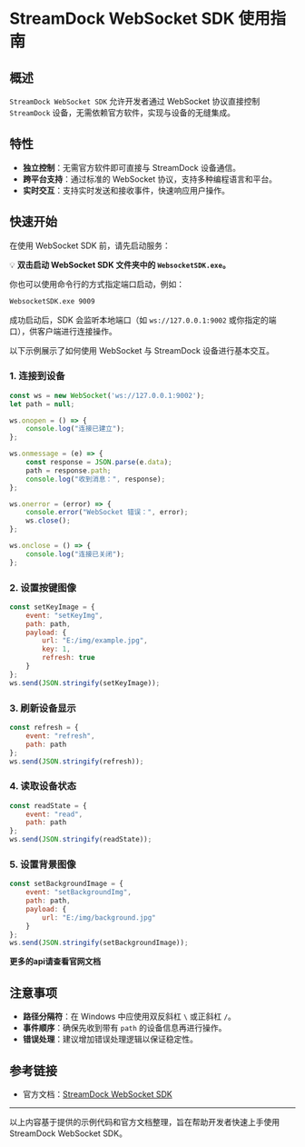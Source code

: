# StreamDock WebSocket SDK 使用指南

## 概述

`StreamDock WebSocket SDK` 允许开发者通过 WebSocket 协议直接控制 `StreamDock` 设备，无需依赖官方软件，实现与设备的无缝集成。

## 特性

- **独立控制**：无需官方软件即可直接与 StreamDock 设备通信。
- **跨平台支持**：通过标准的 WebSocket 协议，支持多种编程语言和平台。
- **实时交互**：支持实时发送和接收事件，快速响应用户操作。

## 快速开始

在使用 WebSocket SDK 前，请先启动服务：

💡 **双击启动 WebSocket SDK 文件夹中的 `WebsocketSDK.exe`。**

你也可以使用命令行的方式指定端口启动，例如：

```bash
WebsocketSDK.exe 9009
```

成功启动后，SDK 会监听本地端口（如 `ws://127.0.0.1:9002` 或你指定的端口），供客户端进行连接操作。

以下示例展示了如何使用 WebSocket 与 StreamDock 设备进行基本交互。

### 1. 连接到设备

```javascript
const ws = new WebSocket('ws://127.0.0.1:9002');
let path = null;

ws.onopen = () => {
    console.log("连接已建立");
};

ws.onmessage = (e) => {
    const response = JSON.parse(e.data);
    path = response.path;
    console.log("收到消息：", response);
};

ws.onerror = (error) => {
    console.error("WebSocket 错误：", error);
    ws.close();
};

ws.onclose = () => {
    console.log("连接已关闭");
};
```

### 2. 设置按键图像

```javascript
const setKeyImage = {
    event: "setKeyImg",
    path: path,
    payload: {
        url: "E:/img/example.jpg",
        key: 1,
        refresh: true
    }
};
ws.send(JSON.stringify(setKeyImage));
```

### 3. 刷新设备显示

```javascript
const refresh = {
    event: "refresh",
    path: path
};
ws.send(JSON.stringify(refresh));
```

### 4. 读取设备状态

```javascript
const readState = {
    event: "read",
    path: path
};
ws.send(JSON.stringify(readState));
```

### 5. 设置背景图像

```javascript
const setBackgroundImage = {
    event: "setBackgroundImg",
    path: path,
    payload: {
        url: "E:/img/background.jpg"
    }
};
ws.send(JSON.stringify(setBackgroundImage));
```
**更多的api请查看官网文档**

## 注意事项

- **路径分隔符**：在 Windows 中应使用双反斜杠 `\` 或正斜杠 `/`。
- **事件顺序**：确保先收到带有 `path` 的设备信息再进行操作。
- **错误处理**：建议增加错误处理逻辑以保证稳定性。

## 参考链接

- 官方文档：[StreamDock WebSocket SDK](https://creator.key123.vip/windows/websocket/overview.html)

---

以上内容基于提供的示例代码和官方文档整理，旨在帮助开发者快速上手使用 StreamDock WebSocket SDK。
